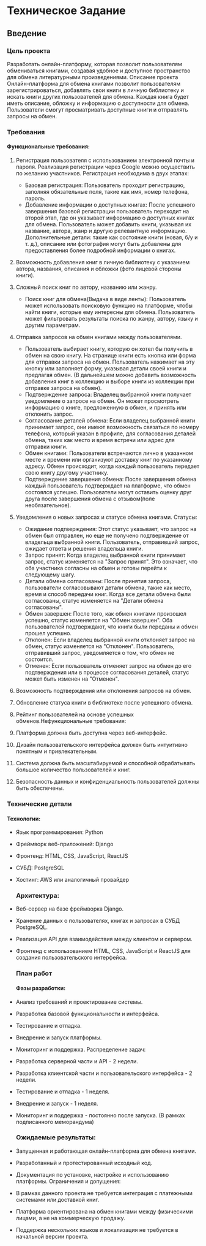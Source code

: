 # Техническое Задание

## Введение

### Цель проекта

Разработать онлайн-платформу, которая позволит пользователям обмениваться
книгами, создавая удобное и доступное пространство для обмена литературными
произведениями.
Описание проекта
Онлайн-платформа для обмена книгами позволит пользователям зарегистрироваться,
добавлять свои книги в личную библиотеку и искать книги других пользователей для
обмена. Каждая книга будет иметь описание, обложку и информацию о доступности
для обмена. Пользователи смогут просматривать доступные книги и отправлять
запросы на обмен.

### Требования

#### Функциональные требования:

1. Регистрация пользователя с использованием электронной почты и пароля.
   Реализация регистрации через Google можно осуществить по желанию
   участников.
   Регистрация необходима в двух этапах:

    - Базовая регистрация: Пользователь проходит регистрацию, заполняя
      обязательные поля, такие как имя, номер телефона, пароль.
    - Добавление информации о доступных книгах: После успешного
      завершения базовой регистрации пользователь переходит на второй этап,
      где он указывает информацию о доступных книгах для обмена.
      Пользователь может добавить книги, указывая их название, автора, жанр
      и другую релевантную информацию. Дополнительные детали: такие как
      состояние книги (новая, б/у и т. д.), описание или фотография могут быть
      добавлены для предоставления более подробной информации о книгах.
2. Возможность добавления книг в личную библиотеку с указанием автора,
   названия, описания и обложки (фото лицевой стороны книги).
3. Сложный поиск книг по автору, названию или жанру.
    - Поиск книг для обмена(Выдача в виде ленты):
      Пользователь может использовать поисковую функцию на платформе,
      чтобы найти книги, которые ему интересны для обмена.
      Пользователь может фильтровать результаты поиска по жанру, автору,
      языку и другим параметрам.
4. Отправка запросов на обмен книгами между пользователями.
   -  Пользователь выбирает книгу, которую он хотел бы получить в обмен на
   свою книгу. На странице книги есть кнопка или форма для отправки
   запроса на обмен. Пользователь нажимает на эту кнопку или заполняет
   форму, указывая детали своей книги и предлагая обмен. (В дальнейшем
   можно добавить возможность добавления книг в коллекцию и выборе
   книги из коллекции при отправке запроса на обмен).
   - Подтверждение запроса: Владелец выбранной книги получает
   уведомление о запросе на обмен. Он может просмотреть информацию о
   книге, предложенную в обмен, и принять или отклонить запрос.
   - Согласование деталей обмена: Если владелец выбранной книги
   принимает запрос, они имеют возможность связаться по номеру
   телефона, который указан в профиле, для согласования деталей обмена,
   таких как место и время встречи или адрес для отправки книги.
   - Обмен книгами: Пользователи встречаются лично в указанном месте и
   времени или организуют доставку книг по указанному адресу. Обмен
   происходит, когда каждый пользователь передает свою книгу другому
   участнику.
   - Подтверждение завершения обмена: После завершения обмена каждый
   пользователь подтверждает на платформе, что обмен состоялся успешно.
   Пользователи могут оставить оценку друг друга после завершения
   обмена с отзывом(поле необязательное).
5. Уведомления о новых запросах и статусе обмена книгами. Статусы:
   - Ожидание подтверждения: Этот статус указывает, что запрос на обмен
   был отправлен, но еще не получено подтверждение от владельца
   выбранной книги. Пользователь, отправивший запрос, ожидает ответа и
   решения владельца книги.
   - Запрос принят: Когда владелец выбранной книги принимает запрос,
   статус изменяется на "Запрос принят". Это означает, что оба участника
   согласны на обмен и готовы перейти к следующему шагу.
   - Детали обмена согласованы: После принятия запроса, пользователи
   согласовывают детали обмена, такие как место, время и способ передачи
   книг. Когда все детали обмена были согласованы, статус изменяется на
   "Детали обмена согласованы".
   - Обмен завершен: После того, как обмен книгами произошел успешно,
   статус изменяется на "Обмен завершен". Оба пользователей
   подтверждают, что книги были переданы и обмен прошел успешно.
   - Отклонен: Если владелец выбранной книги отклоняет запрос на обмен,
   статус изменяется на "Отклонен". Пользователь, отправивший запрос,
   уведомляется о том, что обмен не состоится.
   - Отменен: Если пользователь отменяет запрос на обмен до его
   подтверждения или в процессе согласования деталей, статус может быть
   изменен на "Отменен".
6. Возможность подтверждения или отклонения запросов на обмен.
7. Обновление статуса книги в библиотеке после успешного обмена.
8. Рейтинг пользователей на основе успешных обменов.Нефункциональные требования:
1. Платформа должна быть доступна через веб-интерфейс.
2. Дизайн пользовательского интерфейса должен быть интуитивно понятным и
   привлекательным.
3. Система должна быть масштабируемой и способной обрабатывать большое
   количество пользователей и книг.
4. Безопасность данных и конфиденциальность пользователей должны быть
   обеспечены.

### Технические детали
#### Технологии:

- Язык программирования: Python
- Фреймворк веб-приложений: Django
- Фронтенд: HTML, CSS, JavaScript, ReactJS
- СУБД: PostgreSQL
- Хостинг: AWS или аналогичный провайдер

  ### Архитектура:
- Веб-сервер на базе фреймворка Django.
- Хранение данных о пользователях, книгах и запросах в СУБД PostgreSQL.
- Реализация API для взаимодействия между клиентом и сервером.
- Фронтенд с использованием HTML, CSS, JavaScript и ReactJS для создания
  пользовательского интерфейса.

  ### План работ
  #### Фазы разработки:
- Анализ требований и проектирование системы.
- Разработка базовой функциональности и интерфейса.
- Тестирование и отладка.
- Внедрение и запуск платформы.
- Мониторинг и поддержка.
  Распределение задач:
- Разработка серверной части и API - 2 недели.
- Разработка клиентской части и пользовательского интерфейса - 2 недели.
- Тестирование и отладка - 1 неделя.
- Внедрение и запуск - 1 неделя.
- Мониторинг и поддержка - постоянно после запуска. (В рамках подписанного
  меморандума)
  
  ### Ожидаемые результаты:
- Запущенная и работающая онлайн-платформа для обмена книгами.
- Разработанный и протестированный исходный код.
- Документация по установке, настройке и использованию платформы.
  Ограничения и допущения:
- В рамках данного проекта не требуется интеграция с платежными системами
  или доставкой книг.
- Платформа ориентирована на обмен книгами между физическими лицами, а не
  на коммерческую продажу.
- Поддержка нескольких языков и локализация не требуется в начальной версии
  проекта.


